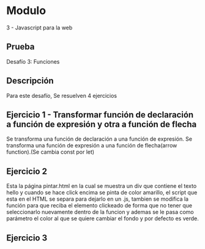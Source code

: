 # Modulo

3 - Javascript para la web

## Prueba

Desafío 3: Funciones

## Descripción

Para este desafío, Se resuelven 4 ejercicios

## Ejercicio 1 - Transformar función de declaración a función de expresión y otra a función de flecha

Se transforma una función de declaración a una función de expresión.
Se transforma una función de expresión a una función de flecha(arrow function).(Se cambia const por let)

## Ejercicio 2

Esta la página pintar.html en la cual se muestra un div que contiene el texto hello y cuando se hace click encima se pinta de color amarillo, el script que esta en el HTML se separa para dejarlo en un .js, tambien se modifica la función para que reciba el elemento clickeado de forma que no tener que seleccionarlo nuevamente dentro de la funcion y ademas se le pasa como parámetro el color al que se quiere cambiar el fondo y por defecto es verde.

## Ejercicio 3